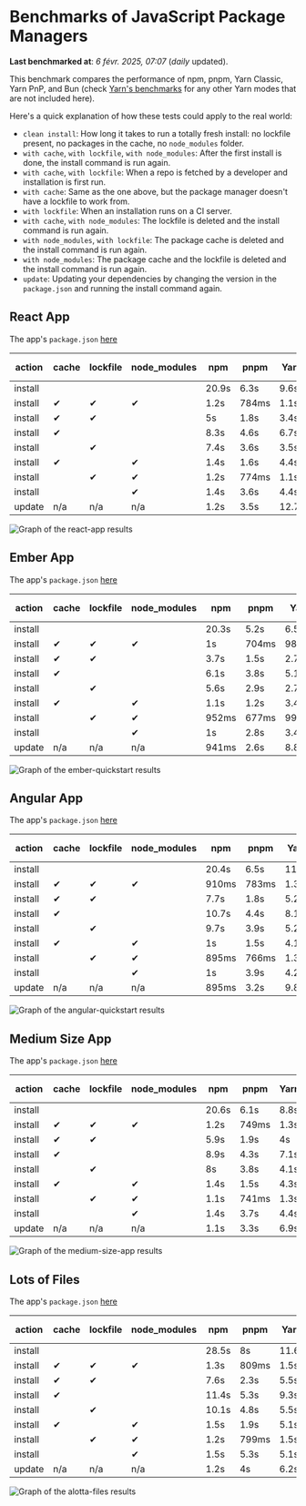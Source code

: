 # Benchmarks of JavaScript Package Managers

**Last benchmarked at**: _6 févr. 2025, 07:07_ (_daily_ updated).

This benchmark compares the performance of npm, pnpm, Yarn Classic, Yarn PnP, and Bun (check [Yarn's benchmarks](https://yarnpkg.com/benchmarks) for any other Yarn modes that are not included here).

Here's a quick explanation of how these tests could apply to the real world:

- `clean install`: How long it takes to run a totally fresh install: no lockfile present, no packages in the cache, no `node_modules` folder.
- `with cache`, `with lockfile`, `with node_modules`: After the first install is done, the install command is run again.
- `with cache`, `with lockfile`: When a repo is fetched by a developer and installation is first run.
- `with cache`: Same as the one above, but the package manager doesn't have a lockfile to work from.
- `with lockfile`: When an installation runs on a CI server.
- `with cache`, `with node_modules`: The lockfile is deleted and the install command is run again.
- `with node_modules`, `with lockfile`: The package cache is deleted and the install command is run again.
- `with node_modules`: The package cache and the lockfile is deleted and the install command is run again.
- `update`: Updating your dependencies by changing the version in the `package.json` and running the install command again.

## React App

The app's `package.json` [here](./fixtures/react-app/package.json)

| action  | cache | lockfile | node_modules| npm | pnpm | Yarn | Yarn PnP | Bun |
| ---     | ---   | ---      | ---         | --- | ---  | ---  | ---      | --- |
| install |       |          |             | 20.9s | 6.3s | 9.6s | 4.5s | 1.3s |
| install | ✔     | ✔        | ✔           | 1.2s | 784ms | 1.1s | n/a | 36ms |
| install | ✔     | ✔        |             | 5s | 1.8s | 3.4s | 964ms | 444ms |
| install | ✔     |          |             | 8.3s | 4.6s | 6.7s | 4.1s | 433ms |
| install |       | ✔        |             | 7.4s | 3.6s | 3.5s | 957ms | 422ms |
| install | ✔     |          | ✔           | 1.4s | 1.6s | 4.4s | n/a | 35ms |
| install |       | ✔        | ✔           | 1.2s | 774ms | 1.1s | n/a | 32ms |
| install |       |          | ✔           | 1.4s | 3.6s | 4.4s | n/a | 32ms |
| update  | n/a | n/a | n/a | 1.2s | 3.5s | 12.7s | 6.2s | 36ms |

<img alt="Graph of the react-app results" src="results/img/react-app.svg" />

## Ember App

The app's `package.json` [here](./fixtures/ember-quickstart/package.json)

| action  | cache | lockfile | node_modules| npm | pnpm | Yarn | Yarn PnP | Bun |
| ---     | ---   | ---      | ---         | --- | ---  | ---  | ---      | --- |
| install |       |          |             | 20.3s | 5.2s | 6.5s | 3.6s | 965ms |
| install | ✔     | ✔        | ✔           | 1s | 704ms | 989ms | n/a | 28ms |
| install | ✔     | ✔        |             | 3.7s | 1.5s | 2.7s | 854ms | 351ms |
| install | ✔     |          |             | 6.1s | 3.8s | 5.1s | 3.2s | 352ms |
| install |       | ✔        |             | 5.6s | 2.9s | 2.7s | 854ms | 342ms |
| install | ✔     |          | ✔           | 1.1s | 1.2s | 3.4s | n/a | 27ms |
| install |       | ✔        | ✔           | 952ms | 677ms | 994ms | n/a | 25ms |
| install |       |          | ✔           | 1s | 2.8s | 3.4s | n/a | 25ms |
| update  | n/a | n/a | n/a | 941ms | 2.6s | 8.8s | 4.6s | 28ms |

<img alt="Graph of the ember-quickstart results" src="results/img/ember-quickstart.svg" />

## Angular App

The app's `package.json` [here](./fixtures/angular-quickstart/package.json)

| action  | cache | lockfile | node_modules| npm | pnpm | Yarn | Yarn PnP | Bun |
| ---     | ---   | ---      | ---         | --- | ---  | ---  | ---      | --- |
| install |       |          |             | 20.4s | 6.5s | 11.8s | 4.5s | 1.7s |
| install | ✔     | ✔        | ✔           | 910ms | 783ms | 1.3s | n/a | 30ms |
| install | ✔     | ✔        |             | 7.7s | 1.8s | 5.2s | 1.2s | 879ms |
| install | ✔     |          |             | 10.7s | 4.4s | 8.1s | 4s | 841ms |
| install |       | ✔        |             | 9.7s | 3.9s | 5.2s | 1.2s | 842ms |
| install | ✔     |          | ✔           | 1s | 1.5s | 4.1s | n/a | 30ms |
| install |       | ✔        | ✔           | 895ms | 766ms | 1.3s | n/a | 27ms |
| install |       |          | ✔           | 1s | 3.9s | 4.2s | n/a | 27ms |
| update  | n/a | n/a | n/a | 895ms | 3.2s | 9.8s | 4.2s | 34ms |

<img alt="Graph of the angular-quickstart results" src="results/img/angular-quickstart.svg" />

## Medium Size App

The app's `package.json` [here](./fixtures/medium-size-app/package.json)

| action  | cache | lockfile | node_modules| npm | pnpm | Yarn | Yarn PnP | Bun |
| ---     | ---   | ---      | ---         | --- | ---  | ---  | ---      | --- |
| install |       |          |             | 20.6s | 6.1s | 8.8s | 4.6s | 1.6s |
| install | ✔     | ✔        | ✔           | 1.2s | 749ms | 1.3s | n/a | 33ms |
| install | ✔     | ✔        |             | 5.9s | 1.9s | 4s | 1.1s | 486ms |
| install | ✔     |          |             | 8.9s | 4.3s | 7.1s | 4.1s | 470ms |
| install |       | ✔        |             | 8s | 3.8s | 4.1s | 1.1s | 470ms |
| install | ✔     |          | ✔           | 1.4s | 1.5s | 4.3s | n/a | 32ms |
| install |       | ✔        | ✔           | 1.1s | 741ms | 1.3s | n/a | 30ms |
| install |       |          | ✔           | 1.4s | 3.7s | 4.4s | n/a | 29ms |
| update  | n/a | n/a | n/a | 1.1s | 3.3s | 6.9s | 4.1s | 40ms |

<img alt="Graph of the medium-size-app results" src="results/img/medium-size-app.svg" />

## Lots of Files

The app's `package.json` [here](./fixtures/alotta-files/package.json)

| action  | cache | lockfile | node_modules| npm | pnpm | Yarn | Yarn PnP | Bun |
| ---     | ---   | ---      | ---         | --- | ---  | ---  | ---      | --- |
| install |       |          |             | 28.5s | 8s | 11.6s | 5.5s | 1.8s |
| install | ✔     | ✔        | ✔           | 1.3s | 809ms | 1.5s | n/a | 42ms |
| install | ✔     | ✔        |             | 7.6s | 2.3s | 5.5s | 1.3s | 719ms |
| install | ✔     |          |             | 11.4s | 5.3s | 9.3s | 4.9s | 713ms |
| install |       | ✔        |             | 10.1s | 4.8s | 5.5s | 1.3s | 711ms |
| install | ✔     |          | ✔           | 1.5s | 1.9s | 5.1s | n/a | 41ms |
| install |       | ✔        | ✔           | 1.2s | 799ms | 1.5s | n/a | 38ms |
| install |       |          | ✔           | 1.5s | 5.3s | 5.1s | n/a | 37ms |
| update  | n/a | n/a | n/a | 1.2s | 4s | 6.2s | 4.9s | 88ms |

<img alt="Graph of the alotta-files results" src="results/img/alotta-files.svg" />